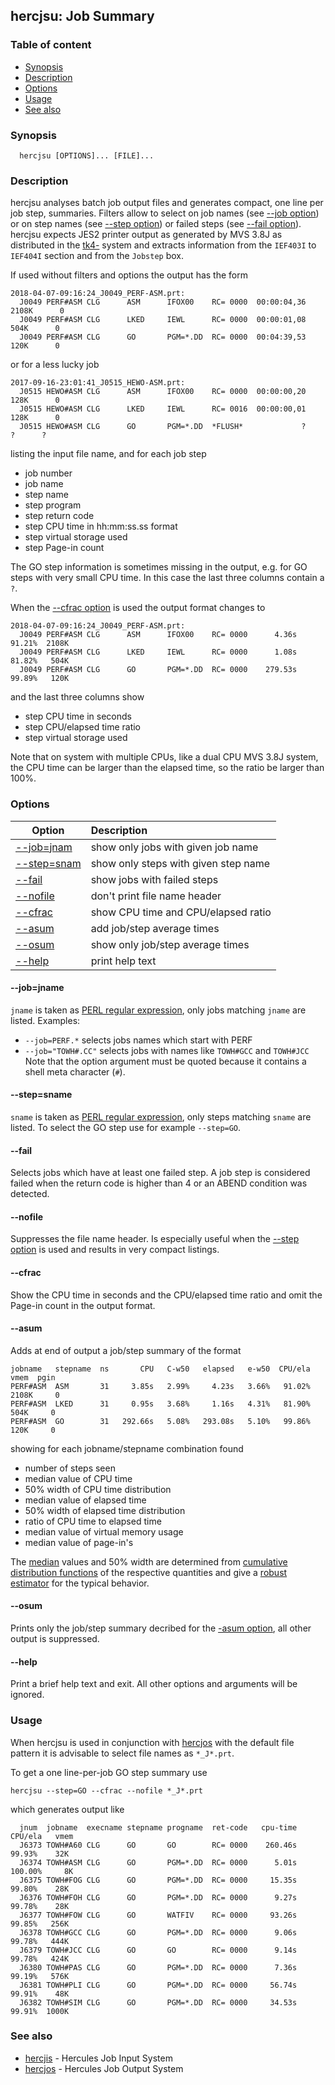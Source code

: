 ## hercjsu: Job Summary 

### Table of content

- [Synopsis](#user-content-synopsis)
- [Description](#user-content-description)
- [Options](#user-content-options)
- [Usage](#user-content-usage)
- [See also](#user-content-also)

### <a id="synopsis">Synopsis</a>
```
  hercjsu [OPTIONS]... [FILE]...
```

### <a id="description">Description</a>
hercjsu analyses batch job output files and generates compact, one line
per job step, summaries. Filters allow to select on job names (see
[--job option](#user-content-opt-job)) or on step names (see
[--step option](#user-content-opt-step)) or failed steps (see
[--fail option](#user-content-opt-fail)).
hercjsu expects JES2 printer output as generated by MVS 3.8J as
distributed in the [tk4-](http://wotho.ethz.ch/tk4-/) system and
extracts information from the `IEF403I` to `IEF404I` section and from
the `Jobstep` box.

If used without filters and options the output has the form
```
2018-04-07-09:16:24_J0049_PERF-ASM.prt:
  J0049 PERF#ASM CLG      ASM      IFOX00    RC= 0000  00:00:04,36  2108K      0
  J0049 PERF#ASM CLG      LKED     IEWL      RC= 0000  00:00:01,08   504K      0
  J0049 PERF#ASM CLG      GO       PGM=*.DD  RC= 0000  00:04:39,53   120K      0
```

or for a less lucky job
```
2017-09-16-23:01:41_J0515_HEWO-ASM.prt:
  J0515 HEWO#ASM CLG      ASM      IFOX00    RC= 0000  00:00:00,20   128K      0
  J0515 HEWO#ASM CLG      LKED     IEWL      RC= 0016  00:00:00,01   128K      0
  J0515 HEWO#ASM CLG      GO       PGM=*.DD  *FLUSH*             ?      ?      ?
```

listing the input file name, and for each job step
- job number
- job name
- step name
- step program
- step return code
- step CPU time in hh:mm:ss.ss format
- step virtual storage used
- step Page-in count

The GO step information is sometimes missing in the output, e.g. for GO steps
with very small CPU time. In this case the last three columns contain a `?`.

When the [--cfrac option](#user-content-opt-cfrac) is used the output format
changes to
```
2018-04-07-09:16:24_J0049_PERF-ASM.prt:
  J0049 PERF#ASM CLG      ASM      IFOX00    RC= 0000      4.36s  91.21%  2108K
  J0049 PERF#ASM CLG      LKED     IEWL      RC= 0000      1.08s  81.82%   504K
  J0049 PERF#ASM CLG      GO       PGM=*.DD  RC= 0000    279.53s  99.89%   120K
```

and the last three columns show
- step CPU time in seconds
- step CPU/elapsed time ratio
- step virtual storage used

Note that on system with multiple CPUs, like a dual CPU MVS 3.8J system, the
CPU time can be larger than the elapsed time, so the ratio be larger than 100%.


### <a id="options">Options</a>

| Option | Description |
| ------ | :---------- |
| [--job=jnam](#user-content-opt-job)  | show only jobs with given job name |
| [--step=snam](#user-content-opt-step) | show only steps with given step name |
| [--fail](#user-content-opt-fail)     | show jobs with failed steps |
| [--nofile](#user-content-opt-nofile) | don't print file name header |
| [--cfrac](#user-content-opt-cfrac)   | show CPU time and CPU/elapsed ratio |
| [--asum](#user-content-opt-asum)     | add job/step average times |
| [--osum](#user-content-opt-osum)     | show only job/step average times |
| [--help](#user-content-opt-help)     | print help text |

#### <a id="opt-job">--job=jname</a>
`jname` is taken as
[PERL regular expression](https://perldoc.perl.org/perlre.html),
only jobs matching `jname` are listed. Examples:
- `--job=PERF.*` selects jobs names which start with PERF
- `--job="TOWH#.CC"` selects jobs with names like `TOWH#GCC` and `TOWH#JCC`
  Note that the option argument must be quoted because it contains a
  shell meta character (`#`).

#### <a id="opt-step">--step=sname</a>
`sname` is taken as
[PERL regular expression](https://perldoc.perl.org/perlre.html),
only steps matching `sname` are listed. To select the GO step use
for example `--step=GO`.

#### <a id="opt-fail">--fail</a>
Selects jobs which have at least one failed step. A job step is considered
failed when the return code is higher than 4 or an ABEND condition was
detected.

#### <a id="opt-nofile">--nofile</a>
Suppresses the file name header. Is especially useful when the
[--step option](#user-content-opt-step) is used and results in very
compact listings.

#### <a id="opt-cfrac">--cfrac</a>
Show the CPU time in seconds and the CPU/elapsed time ratio and omit the Page-in
count in the output format.

#### <a id="opt-asum">--asum</a>
Adds at end of output a job/step summary of the format
```
jobname   stepname  ns       CPU   C-w50   elapsed   e-w50  CPU/ela   vmem  pgin
PERF#ASM  ASM       31     3.85s   2.99%     4.23s   3.66%   91.02%  2108K     0
PERF#ASM  LKED      31     0.95s   3.68%     1.16s   4.31%   81.90%   504K     0
PERF#ASM  GO        31   292.66s   5.08%   293.08s   5.10%   99.86%   120K     0
```

showing for each jobname/stepname combination found
- number of steps seen
- median value of CPU time
- 50% width of CPU time distribution
- median value of elapsed time
- 50% width of elapsed time distribution
- ratio of CPU time to elapsed time
- median value of virtual memory usage
- median value of page-in's

The [median](https://en.wikipedia.org/wiki/Median) values and 50% width are
determined from
[cumulative distribution functions](https://en.wikipedia.org/wiki/Cumulative_distribution_function)
of the respective quantities and give a
[robust estimator](https://en.wikipedia.org/wiki/Robust_statistics)
for the typical behavior.

#### <a id="opt-osum">--osum</a>
Prints only the job/step summary decribed for the
[-asum option](#user-content-opt-asum), all other output is suppressed.

#### <a id="opt-help">--help</a>
Print a brief help text and exit.
All other options and arguments will be ignored.

### <a id="usage">Usage</a>
When hercjsu is used in conjunction with [hercjos](hercjos.md) with the
default file pattern it is advisable to select file names as `*_J*.prt`.

To get a one line-per-job GO step summary use
```
hercjsu --step=GO --cfrac --nofile *_J*.prt
```
which generates output like
```
  jnum  jobname  execname stepname progname  ret-code   cpu-time CPU/ela   vmem
  J6373 TOWH#A60 CLG      GO       GO        RC= 0000    260.46s  99.93%    32K
  J6374 TOWH#ASM CLG      GO       PGM=*.DD  RC= 0000      5.01s 100.00%     8K
  J6375 TOWH#FOG CLG      GO       PGM=*.DD  RC= 0000     15.35s  99.80%    28K
  J6376 TOWH#FOH CLG      GO       PGM=*.DD  RC= 0000      9.27s  99.78%    28K
  J6377 TOWH#FOW CLG      GO       WATFIV    RC= 0000     93.26s  99.85%   256K
  J6378 TOWH#GCC CLG      GO       PGM=*.DD  RC= 0000      9.06s  99.78%   444K
  J6379 TOWH#JCC CLG      GO       GO        RC= 0000      9.14s  99.78%   424K
  J6380 TOWH#PAS CLG      GO       PGM=*.DD  RC= 0000      7.36s  99.19%   576K
  J6381 TOWH#PLI CLG      GO       PGM=*.DD  RC= 0000     56.74s  99.91%    48K
  J6382 TOWH#SIM CLG      GO       PGM=*.DD  RC= 0000     34.53s  99.91%  1000K
```

### <a id="also">See also</a>
- [hercjis](hercjis.md) - Hercules Job Input System 
- [hercjos](hercjos.md) - Hercules Job Output System 
